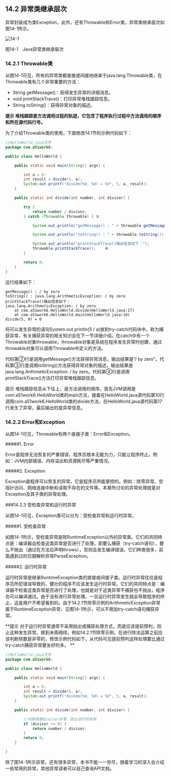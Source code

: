 ## 14.2 异常类继承层次

异常封装成为类Exception，此外，还有Throwable和Error类，异常类继承层次如图14-1所示。

![14-1](..../assets/14-1.jpg)

图14-1　Java异常类继承层次

### 14.2.1 Throwable类

从图14-1可见，所有的异常类都直接或间接地继承于java.lang.Throwable类，在Throwable类有几个非常重要的方法：

*   String getMessage()：获得发生异常的详细消息。
*   void printStackTrace()：打印异常堆栈跟踪信息。
*   String toString()：获得异常对象的描述。

**提示 堆栈跟踪是方法调用过程的轨迹，它包含了程序执行过程中方法调用的顺序和所在源代码行号。**

为了介绍Throwable类的使用，下面修改14.1节的示例代码如下：


```java
//HelloWorld.java文件
package com.a51work6;

public class HelloWorld {

	public static void main(String[] args) {

		int a = 0;
		int result = divide(5, a);
		System.out.printf("divide(%d, %d) = %d", 5, a, result);
	}

	public static int divide(int number, int divisor) {

		try {
			return number / divisor;
		} catch (Throwable throwable) { ①

			System.out.println("getMessage() : " + throwable.getMessage()); ②

			System.out.println("toString() : " + throwable.toString()); ③

			System.out.println("printStackTrace()输出信息如下：");
			throwable.printStackTrace();	④
		}

		return 0;
	}
}
```


运行结果如下：

	getMessage() : / by zero
	toString() : java.lang.ArithmeticException: / by zero
	printStackTrace()输出信息如下：
	java.lang.ArithmeticException: / by zero
		at com.a51work6.HelloWorld.divide(HelloWorld.java:17)
		at com.a51work6.HelloWorld.main(HelloWorld.java:10)
	divide(5, 0) = 0


将可以发生异常的语句System.out.println(5 / a)放到try-catch代码块中，称为捕获异常，有关捕获异常的相关知识会在下一节详细介绍。在catch中有一个Throwable对象throwable，throwable对象是系统在程序发生异常时创建，通过throwable对象可以调用Throwable中定义的方法。

代码第②行是调用getMessage()方法获得异常消息，输出结果是“/ by zero”。代码第③行是调用toString()方法获得异常对象的描述，输出结果是java.lang.ArithmeticException: / by zero。代码第④行是调用printStackTrace()方法打印异常堆栈跟踪信息。

提示 堆栈跟踪信息从下往上，是方法调用的顺序。首先JVM调用是com.a51work6.HelloWorld类的main方法，接着在HelloWorld.java源代码第10行调用com.a51work6.HelloWorld类的divide方法，在HelloWorld.java源代码第17行发生了异常，最后输出的是异常信息。

### 14.2.2 Error和Exception

从图14-1可见，Throwable有两个直接子类：Error和Exception。

#####1.  Error

Error是程序无法恢复的严重错误，程序员根本无能为力，只能让程序终止。例如：JVM内部错误、内存溢出和资源耗尽等严重情况。

#####2.  Exception

Exception是程序可以恢复的异常，它是程序员所能掌控的。例如：除零异常、空指针访问、网络连接中断和读取不存在的文件等。本章所讨论的异常处理就是对Exception及其子类的异常处理。

###14.2.3 受检查异常和运行时异常

从图14-1可见，Exception类可以分为：受检查异常和运行时异常。

#####1.  受检查异常

如图14-1所示，受检查异常是除RuntimeException以外的异常类。它们的共同特点是：编译器会检查这类异常是否进行了处理，即要么捕获（try-catch语句），要么不抛出（通过在方法后声明throws），否则会发生编译错误。它们种类很多，前面遇到过的日期解析异常ParseException。

#####2.  运行时异常

运行时异常是继承RuntimeException类的直接或间接子类。运行时异常往往是程序员所犯错误导致的，健壮的程序不应该发生运行时异常。它们的共同特点是：编译器不检查这类异常是否进行了处理，也就是对于这类异常不捕获也不抛出，程序也可以编译通过。由于没有进行异常处理，一旦运行时异常发生就会导致程序的终止，这是用户不希望看到的。由于14.2.1节除零示例的ArithmeticException异常属于RuntimeException异常，见图14-1所示，可以不用加try-catch语句捕获异常。

**提示 对于运行时异常通常不采用抛出或捕获处理方式，而是应该提前预判，防止这种发生异常，做到未雨绸缪。例如14.2.1节除零示例，在进行除法运算之前应该判断除数是非零的，修改示例代码如下，从代码可见提前预判这样处理要比通过try-catch捕获异常要友好的多。
**

```java
//HelloWorld.java文件
package com.a51work6;

public class HelloWorld {

	public static void main(String[] args) {

		int a = 0;
		int result = divide(5, a);
		System.out.printf("divide(%d, %d) = %d", 5, a, result);
	}

	public static int divide(int number, int divisor) {

		//判断除数divisor非零，防止运行时异常
		if (divisor != 0) {
			return number / divisor;
		}
		return 0;
	}

}


```

除了图14-1所示异常，还有很多异常，本书不能一一穷尽，随着学习的深入会介绍一些常用的异常，其他异常读者可以自己查询API文档。